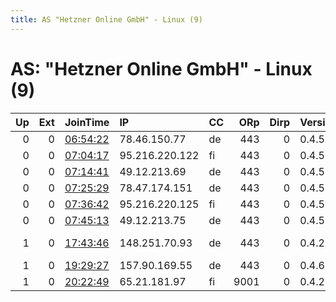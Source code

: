 ```yaml
---
title: AS "Hetzner Online GmbH" - Linux (9)
---
```


# AS: "Hetzner Online GmbH" - Linux (9)

|   Up |   Ext | JoinTime                                                                                            | IP             | CC   |   ORp |   Dirp | Version   | Contact                   | Nickname     |   eFamMembers |
|-----:|------:|:----------------------------------------------------------------------------------------------------|:---------------|:-----|------:|-------:|:----------|:--------------------------|:-------------|--------------:|
|    0 |     0 | [06:54:22](https://metrics.torproject.org/rs.html#details/71B7F3A5AECD645B23EF253E0F7DA407625ECA7B) | 78.46.150.77   | de   |   443 |      0 | 0.4.5.10  | None                      | Unnamed      |             1 |
|    0 |     0 | [07:04:17](https://metrics.torproject.org/rs.html#details/8E35987920D109A64229A723BA4F3B53E7294561) | 95.216.220.122 | fi   |   443 |      0 | 0.4.5.10  | None                      | Unnamed      |             1 |
|    0 |     0 | [07:14:41](https://metrics.torproject.org/rs.html#details/46A11B098AFFFC46618A8D4BB7EC2CF42EE84B50) | 49.12.213.69   | de   |   443 |      0 | 0.4.5.10  | None                      | Unnamed      |             1 |
|    0 |     0 | [07:25:29](https://metrics.torproject.org/rs.html#details/74461E5C947F5EF3E1A28708B2BEC7D7FE938738) | 78.47.174.151  | de   |   443 |      0 | 0.4.5.10  | None                      | Unnamed      |             1 |
|    0 |     0 | [07:36:42](https://metrics.torproject.org/rs.html#details/5A4A1C837D54844AE916EBF67F5024FCDFA37000) | 95.216.220.125 | fi   |   443 |      0 | 0.4.5.10  | None                      | Unnamed      |             1 |
|    0 |     0 | [07:45:13](https://metrics.torproject.org/rs.html#details/52EC5B0C57B9A8C1B4165D5ABB03193A37109F82) | 49.12.213.75   | de   |   443 |      0 | 0.4.5.10  | None                      | Unnamed      |             1 |
|    1 |     0 | [17:43:46](https://metrics.torproject.org/rs.html#details/F5C788A50D16CFFE340081EA883457B66EFAA78C) | 148.251.70.93  | de   |   443 |      0 | 0.4.2.7   | SpeedyB@polizisten-duzer. | SpeedyB      |             1 |
|    1 |     0 | [19:29:27](https://metrics.torproject.org/rs.html#details/65C68DEF34C958B438E221999180CFB79C14CE97) | 157.90.169.55  | de   |   443 |      0 | 0.4.6.7   | mrclTOR@icloud.com        | after88relay |             1 |
|    1 |     0 | [20:22:49](https://metrics.torproject.org/rs.html#details/9D29E18ECFE676537FD81B765D59CDFA0982B5BB) | 65.21.181.97   | fi   |  9001 |      0 | 0.4.2.7   | None                      | PrivacyFTW   |             1 |
